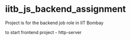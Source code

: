 # iitb_js_backend_assignment
Project is for the backend job role in IIT Bombay

to start frontend project - http-server